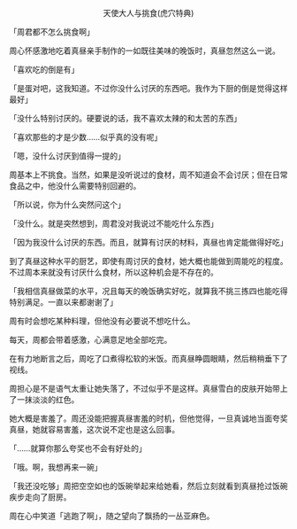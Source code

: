 <p align="center">天使大人与挑食(虎穴特典)</p>

「周君都不怎么挑食啊」

周心怀感激地吃着真昼亲手制作的一如既往美味的晚饭时，真昼忽然这么一说。

「喜欢吃的倒是有」

「是蛋对吧，这我知道。不过你没什么讨厌的东西吧。我作为下厨的倒是觉得这样最好」

「没什么特别讨厌的。硬要说的话，我不喜欢太辣的和太苦的东西」

「喜欢那些的才是少数……似乎真的没有呢」

「嗯，没什么讨厌到值得一提的」

周基本上不挑食。当然，如果是没听说过的食材，周不知道会不会讨厌；但在日常食品之中，他没什么需要特别回避的。

「所以说，你为什么突然问这个」

「没什么。就是突然想到，周君没对我说过不能吃什么东西」

「因为我没什么讨厌的东西。而且，就算有讨厌的材料，真昼也肯定能做得好吃」

到了真昼这种水平的厨艺，即使有周讨厌的食材，她大概也能做到周能吃的程度。不过周本来就没有讨厌什么食材，所以这种机会是不存在的。

「我相信真昼做菜的水平，况且每天的晚饭确实好吃，就算我不挑三拣四也能吃得特别满足。一直以来都谢谢了」

周有时会想吃某种料理，但他没有必要说不想吃什么。

每天，周都会带着感激，心满意足地全部吃完。

在有力地断言之后，周吃了口煮得松软的米饭。而真昼睁圆眼睛，然后稍稍垂下了视线。

周担心是不是语气太重让她失落了，不过似乎不是这样。真昼雪白的皮肤开始带上了一抹淡淡的红色。

她大概是害羞了。周还没能把握真昼害羞的时机，但他觉得，一旦真诚地当面夸奖真昼，她就容易害羞，这次说不定也是这么回事。

「……就算你那么夸奖也不会有好处的」

「哦。啊，我想再来一碗」

「我还没吃够」周把空空如也的饭碗举起来给她看，然后立刻就看到真昼抢过饭碗疾步走向了厨房。

周在心中笑道「逃跑了啊」，随之望向了飘扬的一丛亚麻色。

